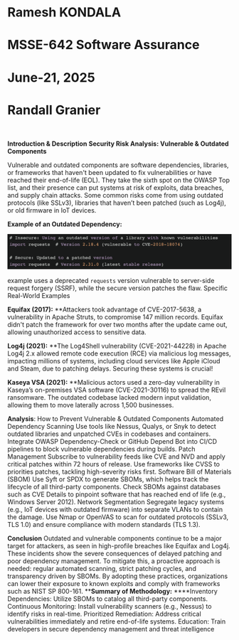 # Ramesh KONDALA


# MSSE-642 Software Assurance


# June-21, 2025


# Randall Granier
 


**Introduction & Description**
**Security Risk Analysis: Vulnerable & Outdated Components**

Vulnerable and outdated components are software dependencies, libraries, or frameworks that haven't been updated to fix vulnerabilities or have reached their end-of-life (EOL). They take the sixth spot on the OWASP Top list, and their presence can put systems at risk of exploits, data breaches, and supply chain attacks. Some common risks come from using outdated protocols (like SSLv3), libraries that haven’t been patched (such as Log4j), or old firmware in IoT devices.



**Example of an Outdated Dependency:** 

![My Photo](images/Vulnerable.png)

example uses a deprecated `requests` version vulnerable to server-side request forgery (SSRF), while the secure version patches the flaw.
Specific Real-World Examples



**Equifax (2017):**
**Attackers took advantage of CVE-2017-5638, a vulnerability in Apache Struts, to compromise 147 million records. Equifax didn't patch the framework for over two months after the update came out, allowing unauthorized access to sensitive data.



**Log4j (2021):**
**The Log4Shell vulnerability (CVE-2021-44228) in Apache Log4j 2.x allowed remote code execution (RCE) via malicious log messages, impacting millions of systems, including cloud services like Apple iCloud and Steam, due to patching delays. Securing these systems is crucial!




**Kaseya VSA (2021):**
**Malicious actors used a zero-day vulnerability in Kaseya’s on-premises VSA software (CVE-2021-30116) to spread the REvil ransomware. The outdated codebase lacked modern input validation, allowing them to move laterally across 1,500 businesses.




**Analysis**: How to Prevent Vulnerable & Outdated Components
Automated Dependency Scanning
Use tools like Nessus, Qualys, or Snyk to detect outdated libraries and unpatched CVEs in codebases and containers.
Integrate OWASP Dependency-Check or GitHub Depend Bot into CI/CD pipelines to block vulnerable dependencies during builds.
Patch Management
Subscribe to vulnerability feeds like CVE and NVD and apply critical patches within 72 hours of release. Use frameworks like CVSS to priorities patches, tackling high-severity risks first.
Software Bill of Materials (SBOM)
Use Syft or SPDX to generate SBOMs, which helps track the lifecycle of all third-party components.
Check SBOMs against databases such as CVE Details to pinpoint software that has reached end of life (e.g., Windows Server 2012).
Network Segmentation
Segregate legacy systems (e.g., IoT devices with outdated firmware) into separate VLANs to contain the damage.
Use Nmap or OpenVAS to scan for outdated protocols (SSLv3, TLS 1.0) and ensure compliance with modern standards (TLS 1.3).

**Conclusion**
Outdated and vulnerable components continue to be a major target for attackers, as seen in high-profile breaches like Equifax and Log4j. These incidents show the severe consequences of delayed patching and poor dependency management. To mitigate this, a proactive approach is needed: regular automated scanning, strict patching cycles, and transparency driven by SBOMs. By adopting these practices, organizations can lower their exposure to known exploits and comply with frameworks such as NIST SP 800-161.
****Summary of Methodology:**
****Inventory Dependencies: Utilize SBOMs to catalog all third-party components.
Continuous Monitoring: Install vulnerability scanners (e.g., Nessus) to identify risks in real-time.
Prioritized Remediation: Address critical vulnerabilities immediately and retire end-of-life systems.
Education: Train developers in secure dependency management and threat intelligence
